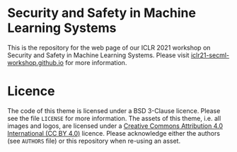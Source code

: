 # Security and Safety in Machine Learning Systems

This is the repository for the web page of our ICLR 2021 workshop on
Security and Safety in Machine Learning Systems. Please visit [iclr21-secml-workshop.github.io](https://iclr21-secml-workshop.github.io)
for more information.

# Licence

The code of this theme is licensed under a BSD 3-Clause licence. Please
see the file `LICENSE` for more information. The assets of this theme,
i.e. all images and logos, are licensed under a [Creative Commons Attribution
4.0 International (CC BY 4.0)](https://creativecommons.org/licenses/by/4.0/) licence.
Please acknowledge either the authors (see `AUTHORS` file) or this repository
when re-using an asset.
